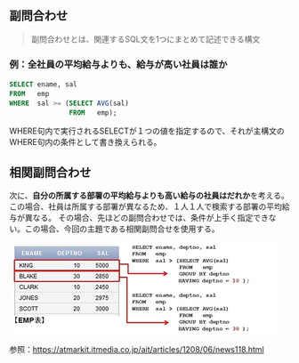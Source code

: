 ## 副問合わせ

> 副問合わせとは、関連するSQL文を1つにまとめて記述できる構文

### 例：全社員の平均給与よりも、給与が高い社員は誰か

```SQL
SELECT ename, sal
FROM   emp
WHERE  sal >= (SELECT AVG(sal)  
               FROM   emp);　　
```

WHERE句内で実行されるSELECTが１つの値を指定するので、それが主構文のWHERE句内の条件として書き換えられる。

## 相関副問合わせ

次に、**自分の所属する部署の平均給与よりも高い給与の社員はだれか**を考える。この場合、社員は所属する部署が異なるため、１人１人で検索する部署の平均給与が異なる。
その場合、先ほどの副問合わせでは、条件が上手く指定できない。この場合、今回の主題である相関副問合せを使用する。


![今回の例](../documents/jo_pic2.jpg)


参照：https://atmarkit.itmedia.co.jp/ait/articles/1208/06/news118.html
